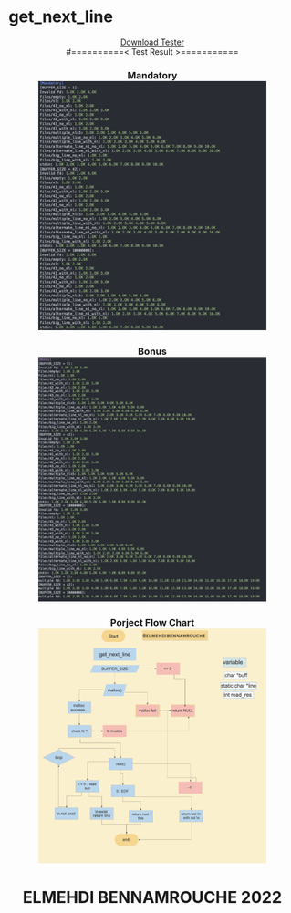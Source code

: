 # get_next_line
<div align="center">
<a href= "https://github.com/Tripouille/gnlTester" >Download Tester</a>
<br>
#==========< Test Result >===========
<h3>Mandatory </h>
<br>
<img src="https://github.com/bennamrouche/get_next_line/blob/master/test%20result/Mandatory.png" width = "400px" heigth = "500px" alt ="Mandatory Image" /> 
<h3>Bonus </h>
<br>
<img src="https://github.com/bennamrouche/get_next_line/blob/master/test%20result/Bonus.png" width = "400px" heigth = "500px" alt ="Mandatory Image" />
<h3>Porject Flow Chart</h>
<br>
<img src="https://github.com/bennamrouche/get_next_line/blob/master/aglo/gnl_algo.png" width = "400px" heigth = "500px" alt ="Mandatory Image" />
<h1>ELMEHDI BENNAMROUCHE 2022</h1>
</div>

